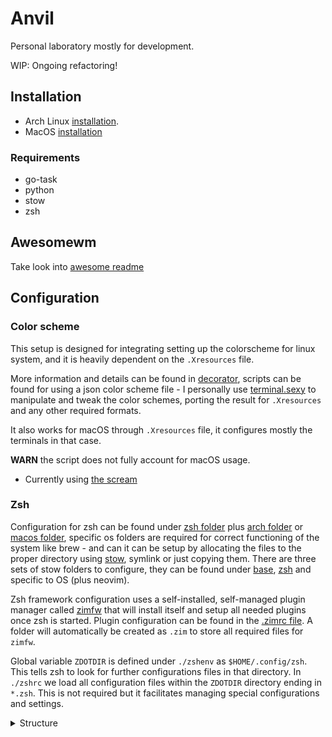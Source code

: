 # Anvil

Personal laboratory mostly for development.

WIP: Ongoing refactoring!

## Installation

- Arch Linux [installation](/installation/linux/README.md).
- MacOS [installation](/installation/macos/README.md)

### Requirements

- go-task
- python
- stow
- zsh

## Awesomewm

Take look into [awesome readme](/awesome/.config/awesome/README.md)

## Configuration

### Color scheme

This setup is designed for integrating setting up the colorscheme for linux system, and it is heavily dependent on
the `.Xresources` file.

More information and details can be found in [decorator](/terminal/.config/decorator), scripts can be
found for using a json color scheme file - I personally use [terminal.sexy](https://terminal.sexy/) to manipulate
and tweak the color schemes, porting the result for `.Xresources` and any other required formats.

It also works for macOS through `.Xresources` file, it configures mostly the terminals in that case.

**WARN** the script does not fully account for macOS usage.

- Currently using [the scream](https://github.com/itzalak/thescream.nvim)

### Zsh

<!--WIP: needs to be refactored-->

Configuration for zsh can be found under [zsh folder](./zsh/) plus [arch folder](./arch) or [macos folder](./macos), specific os folders are required for correct functioning of the system like brew - and can it can be setup by allocating the files to the proper directory using [stow](https://www.gnu.org/software/stow/), symlink or just copying them.
There are three sets of stow folders to configure, they can be found under [base](terminal/), [zsh](./zsh/) and specific to OS (plus neovim).

Zsh framework configuration uses a self-installed, self-managed plugin manager called [zimfw](https://github.com/zimfw/zimfw) that will install itself and setup all needed plugins once zsh is started.
Plugin configuration can be found in the [.zimrc file](terminal/.config/zsh/.zimrc).
A folder will automatically be created as `.zim` to store all required files for `zimfw`.

Global variable `ZDOTDIR` is defined under `./zshenv` as `$HOME/.config/zsh`. This tells zsh to look for further configurations files in that directory.
In `./zshrc` we load all configuration files within the `ZDOTDIR` directory ending in `*.zsh`. This is not required but it facilitates managing special configurations and settings.

<details>
<summary>Structure</summary>
<br>

```shell
.
├── .config
│   └── zsh
│       ├── ...
│       ├── 04-history.zsh
│       ├── 05-git.zsh
│       ├── 08-functions.zsh
│       ├── 10-environment.zsh
│       ├── ...
│       ├── 99-end.zsh
│       ├── .zimrc
│       └── .zshrc
└── .zshenv
```

</details>

